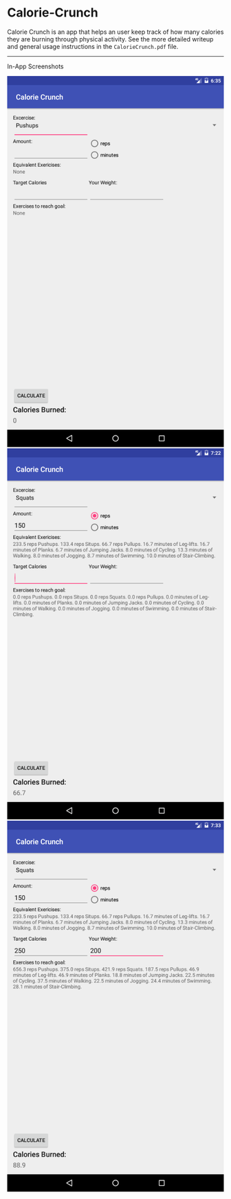 # Calorie-Crunch

Calorie Crunch is an app that helps an user keep track of how many calories they are burning through physical activity. See the more detailed writeup and general usage instructions in the `CalorieCrunch.pdf` file.

<hr>

In-App Screenshots

![Alt text](Start1.png)<br>
![Alt text](calculate1.png)<br>
![Alt text](calculate2.png)
